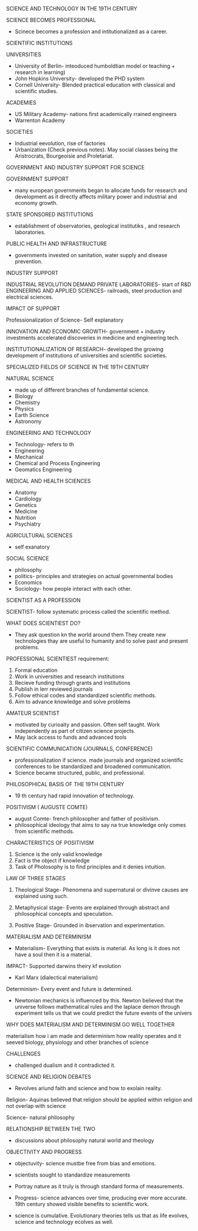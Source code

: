 SCIENCE AND TECHNOLOGY IN THE 19TH CENTURY

SCIENCE BECOMES PROFESSIONAL
- Scinece becomes a profession and intitutionalized as a career.

SCIENTIFIC INSTITUTIONS

UNIVERSITIES
- University of Berlin- inteoduced humboldtian model or teaching + research in learning)
- John Hopkins University- developed the PHD system
- Cornell University- Blended practical education with classical and scientific studies. 

ACADEMIES
- US Military Academy- nations first academically rrained engineers
- Warrenton Academy

SOCIETIES
- Industrial eevolution, rise of factories
- Urbanization (Check previous notes). May social classes being the Aristrocrats, Bourgeoisie and Proletariat.

GOVERNMENT AND INDUSTRY SUPPORT FOR SCIENCE


GOVERNMENT SUPPORT
- many european governments began to allocate funds for research and development as it directly affects military power and industrial and economy growth.

STATE SPONSORED INSTITUTIONS
- establishment of observatories, geological institutiks , and research laboratories. 

PUBLIC HEALTH AND INFRASTRUCTURE
- governments invested on sanitation, water supply and disease prevention. 

INDUSTRY SUPPORT 

INDUSTRIAL REVOLUTION DEMAND
PRIVATE LABORATORIES- start of R&D
ENGINEERING AND APPLIED SCIENCES- railroads, steel production and electrical sciences. 

IMPACT OF SUPPORT

Professionalization of Science- Self explanatory

INNOVATION AND ECONOMIC GROWTH- government + industry investments accelerated discoveries in medicine and engineering tech.

INSTITUTIONALIZATION OF RESEARCH- developed the growing development of institutions of universities and scientific societies. 

SPECIALIZED FIELDS OF SCIENCE IN THE 19TH CENTURY

NATURAL SCIENCE
- made up of different branches of fundamental science. 
- Biology
- Chemistry
- Physics
- Earth Science
- Astronomy


ENGINEERING AND TECHNOLOGY
- Technology- refers to th
- Engineering
- Mechanical
- Chemical and Process Engineering
- Geomatics Engineering

MEDICAL AND HEALTH SCIENCES
- Anatomy
- Cardiology
- Genetics
- Medicine
- Nutrition
- Psychiatry

AGRICULTURAL SCIENCES
- self exanatory

SOCIAL SCIENCE
- philosophy
- politics- principles and strategies on actual governmental bodies
- Economics
- Sociology- how people interact with each other. 

SCIENTIST AS A PROFESSION

SCIENTIST- follow systematic process called the scientific method. 

WHAT DOES SCIENTIEST DO?
- They ask question kn the world around them
 They create new technologies thay are useful to humanity and to solve past and present problems.

PROFESSIONAL SCIENTIEST
requirement:
1. Formal education
2. Work in universities and research institutions
3. Recieve funding through grants and institutions
4. Publish in lerr reviewed journals 
5. Follow ethical codes and standardized scientific methods.
6. Aim to advance knowledge and solve problems

AMATEUR SCIENTIST
- motivated by curioaity and passion. Often self taught. Work independently as part of citizen science projects. 
- May lack access to funds and advanced tools

SCIENTIFIC COMMUNICATION (JOURNALS, CONFERENCE)
- professionalization if science. made journals and organized scientific conferences to be standardized and broadened communication. 
- Science became structured, public, and professional. 

PHILOSOPHICAL BASIS OF THE 19TH CENTURY
- 19 th century had rapid innovation of technology. 

POSITIVISM ( AUGUSTE COMTE)
- august Comte- french philosopher and father of positivism. 
- philosophical ideology that aims to say na true knowledge only comes from scientific methods.

CHARACTERISTICS OF POSITIVISM
1. Science is the only valid knowledge
2. Fact is the object if knowledge
3. Task of Pholosophy is to find principles and it denies intuition.

LAW OF THREE STAGES
1. Theological Stage- Phenomena and supernatural or divinve causes are explained using such.

2. Metaphysical stage- Events are explained through abstract and philosophical concepts and speculation.

3. Positive Stage- Grounded in ibservation and experimentation.

MATERIALISM AND DETERMINISM
- Materialism- Everything that exists is material. As long is it does not have a soul then it is a material.

IMPACT- Supported darwins theiry kf evolution
- Karl Marx (dialectical materialism)

Determinism- Every event and future is determined.
- Newtonian mechanics is influenced by this. Newton believed that the universe follows mathematical rules and the laplace demon through experiment tells us that we could predict the future events of the univers

WHY DOES MATERIALISM AND DETERMINISM GO WELL TOGETHER

materialism how i am made and determinism how reality operates and it seeved biology, physiology and other branches of science

CHALLENGES
- challenged dualism and it contradicted it. 

SCIENCE AND RELIGION DEBATES
- Revolves ariund faith and science and how to exolain reality.

Religion- Aquinas believed that religion should be applied within religion and not overlap with science

Science- natural philosophy

RELATIONSHIP BETWEEN THE TWO
- discussions about philosophy natural world and theology

OBJECTIVITY AND PROGRESS
- objectuvity- science mustbe free from bias and emotions. 
- scientists sought to standardize measurements
- Portray nature as it truly is through standard forma of measurements.

- Progress- science advances over time, producing ever more accurate. 19th century showed visible benefits to scientific work.
- science is cumulative. Evolutionary theories tells us that as life evolves, science and technology ecolves as well.
